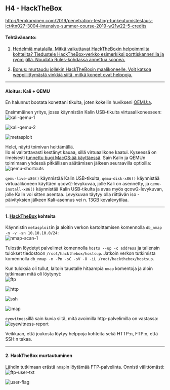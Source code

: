 ## H4 - HackTheBox

http://terokarvinen.com/2019/penetration-testing-tunkeutumistestaus-ict4tn027-3004-intensive-summer-course-2019-w21w22-5-credits

#### Tehtävänanto:

1. [Hedelmiä matalalla. Mitkä vaikuttavat HackTheBoxin helpoimmilta kohteilta? Tiedustele HackTheBox-verkko esimerkiksi porttiskannerilla ja ryömijällä. Noudata Rules-kohdassa annettua scopea.](#tehtava1)

2. [Bonus: murtaudu jollekin HackTheBoxin maalikoneelle. Voit katsoa weppiliittymästä vinkkiä siitä, mitkä koneet ovat helppoja.](#tehtava2)

---

#### Aloitus: Kali + QEMU

En halunnut bootata konettani tikulta, joten kokeilin huvikseni [QEMU:a](https://www.qemu.org).

Ensimmäinen yritys, jossa käynnistän Kalin USB-tikulta virtuaalikoneeseen:\
![kali-qemu-1](/h4-hackthebox/screenshots/kali-qemu-1.png)

![kali-qemu-2](/h4-hackthebox/screenshots/kali-qemu-2.png)

![metasploit](/h4-hackthebox/screenshots/metasploit.png)

Helei, näytti toimivan heittämällä.\
Ilo ei valitettavasti kestänyt kauaa, sillä virtuaalikone kaatui. Kyseessä on ilmeisesti [tunnettu bugi MacOS:ää käyttäessä](https://bugs.launchpad.net/qemu/+bug/1818937). Sain Kalin ja QEMUn toimimaan yhdessä pitkällisen säätämisen jälkeen seuraavilla optioilla:\
![qemu-shortcuts](/h4-hackthebox/screenshots/qemu-shortcuts.png)

`qemu-live-x86()` käynnistää Kalin USB-tikulta, `qemu-disk-x86()` käynnistää virtuaalikoneen käyttäen qcow2-levykuvaa, jolle Kali on asennetty, ja `qemu-install-x86()` käynnistää Kalin USB-tikulta ja avaa myös qcow2-levykuvan, jolle Kalin voi sitten asentaa. Levykuvan täytyy olla riittävän iso - päivityksien jälkeen Kali-asennus vei n. 13GB kovalevytilaa.

---

#### <a id="tehtava1">1. [HackTheBox](https://www.hackthebox.eu) kohteita</a>

Käynnistin `metasploit`in ja aloitin verkon kartoittamisen komennolla `db_nmap -n -v -sn 10.10.10.0/24`:\
![nmap-scan-1](/h4-hackthebox/screenshots/nmap-scan-1.png)

Tulostin löydetyt palvelimet komennolla `hosts --up -c address` ja tallensin tulokset tiedostoon `/root/hackthebox/hostsup`. Jatkoin verkon tutkimista komennolla `db_nmap -n -Pn -sC -sV -O -iL /root/hackthebox/hostsup`.

Kun tuloksia oli tullut, laitoin taustalle hitaampia `nmap` komentoja ja aloin tutkimaan mitä oli löytynyt:\
![ftp](/h4-hackthebox/screenshots/ftp.png)

![http](/h4-hackthebox/screenshots/http.png)

![ssh](/h4-hackthebox/screenshots/ssh.png)

![imap](/h4-hackthebox/screenshots/imap.png)

`eyewitness`illä sain kuvia siitä, mitä avoimilla http-palvelimilla on vastassa:\
![eyewitness-report](/h4-hackthebox/screenshots/eyewitness-report.png)

Veikkaan, että joukosta löytyy helppoja kohteita sekä HTTP:n, FTP:n, että SSH:n takaa.

---

#### <a id="tehtava2">2. HackTheBox murtautuminen</a>

Lähdin tutkimaan erästä `nmap`in löytämää FTP-palvelinta. Onnisti välittömästi:\
![ftp-user-txt](/h4-hackthebox/screenshots/ftp-user-txt.png)

![user-flag](/h4-hackthebox/screenshots/user-flag.png)
